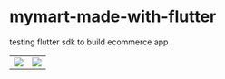 # mymart-made-with-flutter
testing flutter sdk to build ecommerce app

<table>
  <tr>
    <td>
      <img src="https://raw.githubusercontent.com/ihsanberahim/mymart-made-with-flutter/master/home.png"/>
    </td>
    <td>
      <img src="https://raw.githubusercontent.com/ihsanberahim/mymart-made-with-flutter/master/catalog-2.png"/>
    </td>
  </tr>
</table>

